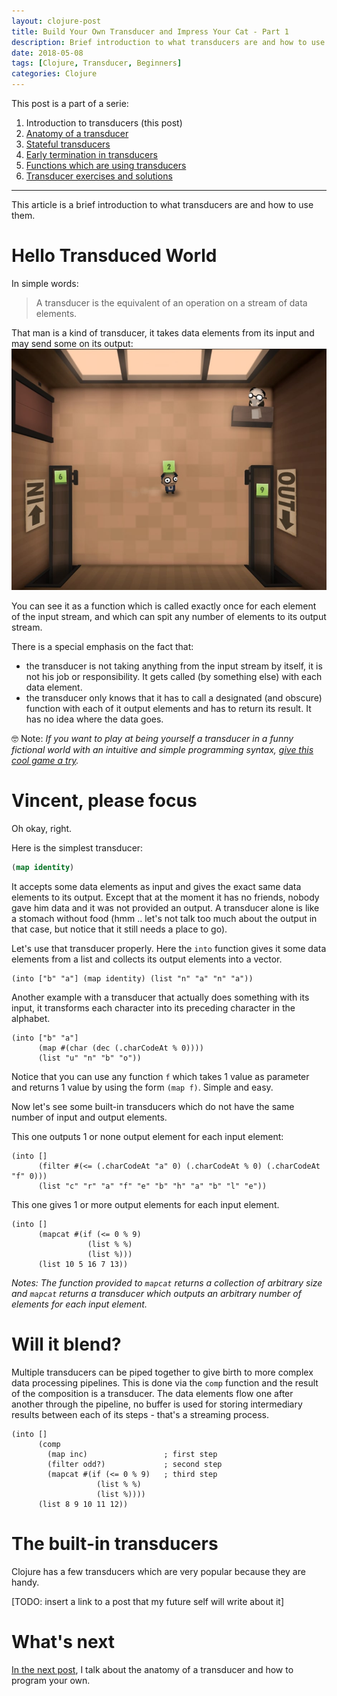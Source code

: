 ```yaml
---
layout: clojure-post
title: Build Your Own Transducer and Impress Your Cat - Part 1
description: Brief introduction to what transducers are and how to use them.
date: 2018-05-08
tags: [Clojure, Transducer, Beginners]
categories: Clojure
---
```


This post is a part of a serie:

1. Introduction to transducers (this post)
2. [Anatomy of a transducer](2018-05-10-build-your-own-transducer-part2.md)
3. [Stateful transducers](2018-05-12-build-your-own-transducer-part3.md)
4. [Early termination in transducers](2018-05-13-build-your-own-transducer-part4.md)
5. [Functions which are using transducers](2018-05-21-build-your-own-transducer-part5.md)
6. [Transducer exercises and solutions](https://github.com/green-coder/transducer-exercises)

---

This article is a brief introduction to what transducers are and how to use them.

# Hello Transduced World

In simple words:

> A transducer is the equivalent of an operation on a stream of data elements.

That man is a kind of transducer, it takes data elements from its input and may send some on its output:
![A kind of transducer](/img/xf-tuto/human_resource_machine01.png "from the game 'Human Resource Machine'")

You can see it as a function which is called exactly once for each element of the input stream, and which can spit any number of elements to its output stream.

There is a special emphasis on the fact that:
- the transducer is not taking anything from the input stream by itself, it is not his job or responsibility. It gets called (by something else) with each data element.
- the transducer only knows that it has to call a designated (and obscure) function with each of it output elements and has to return its result. It has no idea where the data goes.

🤓 Note: _If you want to play at being yourself a transducer in a funny fictional world with an intuitive and simple programming syntax, [give this cool game a try](https://en.wikipedia.org/wiki/Human_Resource_Machine)._

# Vincent, please focus

Oh okay, right.

Here is the simplest transducer:

```clojure
(map identity)
```

It accepts some data elements as input and gives the exact same data elements to its output. Except that at the moment it has no friends, nobody gave him data and it was not provided an output. A transducer alone is like a stomach without food (hmm .. let's not talk too much about the output in that case, but notice that it still needs a place to go).

Let's use that transducer properly. Here the `into` function gives it some data elements from a list and collects its output elements into a vector.

```eval-clojure
(into ["b" "a"] (map identity) (list "n" "a" "n" "a"))
```

Another example with a transducer that actually does something with its input, it transforms each character into its preceding character in the alphabet.

```eval-clojure
(into ["b" "a"]
      (map #(char (dec (.charCodeAt % 0))))
      (list "u" "n" "b" "o"))
```

Notice that you can use any function `f` which takes 1 value as parameter and returns 1 value by using the form `(map f)`. Simple and easy.

Now let's see some built-in transducers which do not have the same number of input and output elements.

This one outputs 1 or none output element for each input element:

```eval-clojure
(into []
      (filter #(<= (.charCodeAt "a" 0) (.charCodeAt % 0) (.charCodeAt "f" 0)))
      (list "c" "r" "a" "f" "e" "b" "h" "a" "b" "l" "e"))
```

This one gives 1 or more output elements for each input element.

```eval-clojure
(into []
      (mapcat #(if (<= 0 % 9)
                 (list % %)
                 (list %)))
      (list 10 5 16 7 13))
```

_Notes: The function provided to `mapcat` returns a collection of arbitrary size and `mapcat` returns a transducer which outputs an arbitrary number of elements for each input element._

# Will it blend?

Multiple transducers can be piped together to give birth to more complex data processing pipelines. This is done via the `comp` function and the result of the composition is a transducer. The data elements flow one after another through the pipeline, no buffer is used for storing intermediary results between each of its steps - that's a streaming process.

```eval-clojure
(into []
      (comp
        (map inc)                 ; first step
        (filter odd?)             ; second step
        (mapcat #(if (<= 0 % 9)   ; third step
                   (list % %)
                   (list %))))
      (list 8 9 10 11 12))
```

# The built-in transducers

Clojure has a few transducers which are very popular because they are handy.

[TODO: insert a link to a post that my future self will write about it]


# What's next

[In the next post](2018-05-10-build-your-own-transducer-part2.md), I talk about the anatomy of a transducer and how to program your own.

